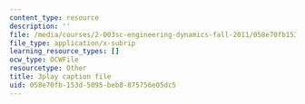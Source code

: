 ```yaml
---
content_type: resource
description: ''
file: /media/courses/2-003sc-engineering-dynamics-fall-2011/058e70fb153d5095beb8875756e05dc5_9_d8CQrCYUw.vtt
file_type: application/x-subrip
learning_resource_types: []
ocw_type: OCWFile
resourcetype: Other
title: 3play caption file
uid: 058e70fb-153d-5095-beb8-875756e05dc5
---
```

